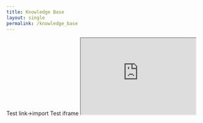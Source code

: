 ```yaml
---
title: Knowledge Base
layout: single
permalink: /knowledge_base
---
```

<hl/>
Test link->import
<link rel="import" href="http://oxygen.her.hcmr.gr">
<hl/>
Test iframe
<iframe src="http://oxygen.her.hcmr.gr" height="200" width="300" title="PREGO knowledge base import test"/>


